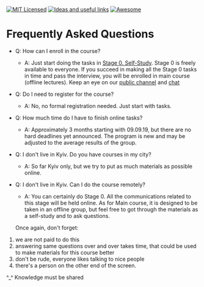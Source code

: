 [![MIT Licensed][icon-mit]][license]
[![Ideas and useful links][icon-ideas]][ideas]
[![Awesome][icon-awesome]][awesome]
&nbsp;&nbsp;&nbsp;&nbsp;&nbsp;&nbsp;

# Frequently Asked Questions

- Q: How can I enroll in the course?
  + A: Just start doing the tasks in [Stage 0. Self-Study](https://github.com/kottans/backend/blob/master/contents.md). Stage 0 is freely available to everyone. If you succeed in making all the Stage 0 tasks in time and pass the interview, you will be enrolled in main course (offline lectures). Keep an eye on our [public channel](https://twitter.com/kottans_org) and [chat]
- Q: Do I need to register for the course?
  + A: No, no formal registration needed. Just start with tasks.
- Q: How much time do I have to finish online tasks?
  + A: Approximately 3 months starting with 09.09.19, but there are no hard deadlines yet announced. The program is new and may be adjusted to the average results of the group.
- Q: I don't live in Kyiv. Do you have courses in my city?
  + A: So far Kyiv only, but we try to put as much materials as possible online.
- Q: I don't live in Kyiv. Can I do the course remotely?
  + A: You can certainly do Stage 0. All the communications related to this stage will be held online. As for Main course, it is designed to be taken in an offline group, but feel free to got through the materials as a self-study and to ask questions.
  
  Once again, don't forget:
1) we are not paid to do this
2) answering same questions over and over takes time, that could be used to make materials for this course better
3) don't be rude, everyone likes talking to nice people
4) there's a person on the other end of the screen.

^_^ Knowledge must be shared

[icon-mit]: https://img.shields.io/badge/license-MIT-blue.svg
[icon-ideas]: https://img.shields.io/badge/google--doc-ideas-ff69b4.svg
[ideas]: https://docs.google.com/spreadsheets/d/1bZJhYjK3VHOS2HmQb2Fs4aHfEBt8mp1F09j9nEEDaqE/edit#gid=818017811
[icon-awesome]: https://cdn.rawgit.com/sindresorhus/awesome/d7305f38d29fed78fa85652e3a63e154dd8e8829/media/badge.svg
[license]: https://github.com/Kottans/web/blob/master/LICENSE.md
[awesome]: https://github.com/sindresorhus/awesome
[markdown]: https://help.github.com/categories/writing-on-github/
[wiki-stupid-question]: https://en.wikipedia.org/wiki/No_such_thing_as_a_stupid_question
[kottans-backend]: https://github.com/kottans/backend
[node]: ./img/node.png
[go]: ./img/go.png
[python]: ./img/python.png
[chat]: https://t.me/kottans
